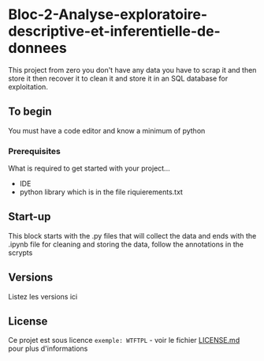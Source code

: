 # Bloc-2-Analyse-exploratoire-descriptive-et-inferentielle-de-donnees

This project from zero you don't have any data you have to scrap it and then store it then recover it to clean it and store it in an SQL database for exploitation.

## To begin

You must have a code editor and know a minimum of python

### Prerequisites

What is required to get started with your project...

- IDE
- python library which is in the file riquierements.txt

## Start-up


This block starts with the .py files that will collect the data and ends with the .ipynb file for cleaning and storing the data, follow the annotations in the scrypts

## Versions
Listez les versions ici 


## License

Ce projet est sous licence ``exemple: WTFTPL`` - voir le fichier [LICENSE.md](LICENSE.md) pour plus d'informations
